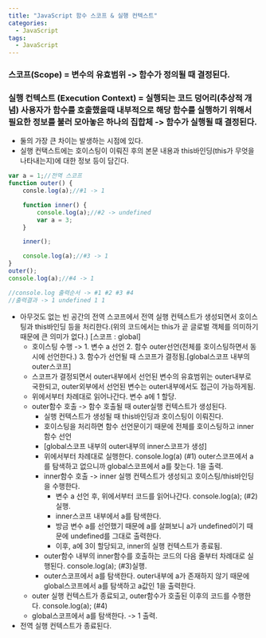 ```yaml
---
title: "JavaScript 함수 스코프 & 실행 컨텍스트"
categories:
  - JavaScript
tags:
  - JavaScript
---
```


### 스코프(Scope) = 변수의 유효범위 -> 함수가 정의될 때 결정된다.

### 실행 컨텍스트 (Execution Context) = 실행되는 코드 덩어리(추상적 개념) 사용자가 함수를 호출했을때 내부적으로 해당 함수를 실행하기 위해서 필요한 정보를 불러 모아놓은 하나의 집합체  -> 함수가 실행될 때 결정된다.

- 둘의 가장 큰 차이는 발생하는 시점에 있다. 
- 실행 컨택스트에는 호이스팅이 이뤄진 후의 본문 내용과 this바인딩(this가 무엇을 나타내는지)에 대한 정보 등이 담긴다. 

```js
var a = 1;//전역 스코프
function outer() {
    consle.log(a);//#1 -> 1

    function inner() {
        console.log(a);//#2 -> undefined
        var a = 3;
    }

    inner();

    console.log(a);//#3 -> 1
}
outer();
console.log(a);//#4 -> 1

//console.log 출력순서 -> #1 #2 #3 #4 
//출력결과 -> 1 undefined 1 1
```

- 아무것도 없는 빈 공간의 전역 스코프에서 전역 실행 컨텍스트가 생성되면서 호이스팅과 this바인딩 등을 처리한다.(위의 코드에서는 this가 곧 글로벌 객체를 의미하기 때문에 큰 의미가 없다.) [스코프 : global]
  - 호이스팅 수행 -> 1. 변수 a 선언 2. 함수 outer선언(전체를 호이스팅하면서 동시에 선언한다.) 3. 함수가 선언될 때 스코프가 결정됨.[global스코프 내부의 outer스코프] 
  - 스코프가 결정되면서 outer내부에서 선언된 변수의 유효범위는 outer내부로 국한되고, outer외부에서 선언된 변수는 outer내부에서도 접근이 가능하게됨.
  - 위에서부터 차례대로 읽어나간다. 변수 a에 1 할당.
  - outer함수 호출 -> 함수 호출될 때 outer실행 컨텍스트가 생성된다.
    - 실행 컨텍스트가 생성될 때 this바인딩과 호이스팅이 이뤄진다.
    - 호이스팅을 처리하면 함수 선언문이기 때문에 전체를 호이스팅하고 inner함수 선언
    - [global스코프 내부의 outer내부의 inner스코프가 생성]
    - 위에서부터 차례대로 실행한다. console.log(a) (#1) outer스코프에서 a를 탐색하고 없으니까 global스코프에서 a를 찾는다. 1을 출력.
    - inner함수 호출 -> inner 실행 컨텍스트가 생성되고 호이스팅/this바인딩을 수행한다.
      - 변수 a 선언 후, 위에서부터 코드를 읽어나간다. console.log(a); (#2) 실행.
      - inner스코프 내부에서 a를 탐색한다.
      - 방금 변수 a를 선언했기 때문에 a를 살펴보니 a가 undefined이기 때문에 undefined를 그대로 출력한다.
      - 이후, a에 3이 할당되고, inner의 실행 컨텍스트가 종료됨.
    - outer함수 내부의 inner함수를 호출하는 코드의 다음 줄부터 차례대로 실행된다. console.log(a); (#3)실행.
    - outer스코프에서 a를 탐색한다. outer내부에 a가 존재하지 않기 때문에 global스코프에서 a를 탐색하고 a값인 1을 출력한다.
  - outer 실행 컨텍스트가 종료되고, outer함수가 호출된 이후의 코드를 수행한다. console.log(a); (#4)
  - global스코프에서 a를 탐색한다. -> 1 출력.
- 전역 실행 컨텍스트가 종료된다.

